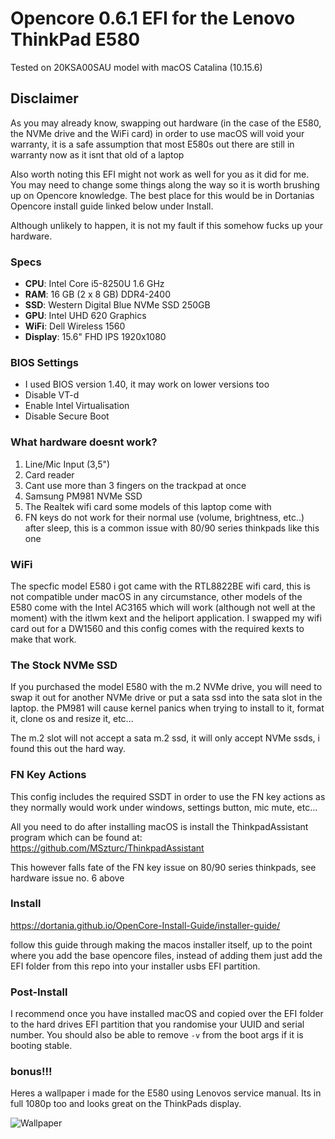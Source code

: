 # Opencore 0.6.1 EFI for the Lenovo ThinkPad E580
Tested on 20KSA00SAU model with macOS Catalina (10.15.6)

## Disclaimer

As you may already know, swapping out hardware (in the case of the E580, the NVMe drive and the WiFi card) in order to use macOS will void your warranty, it is a safe assumption that most E580s out there are still in warranty now as it isnt that old of a laptop

Also worth noting this EFI might not work as well for you as it did for me. You may need to change some things along the way so it is worth brushing up on Opencore knowledge. The best place for this would be in Dortanias Opencore install guide linked below under Install.

Although unlikely to happen, it is not my fault if this somehow fucks up your hardware.

### Specs
* **CPU**: Intel Core i5-8250U 1.6 GHz
* **RAM**: 16 GB (2 x 8 GB) DDR4-2400
* **SSD**: Western Digital Blue NVMe SSD 250GB
* **GPU**: Intel UHD 620 Graphics
* **WiFi**: Dell Wireless 1560
* **Display**: 15.6" FHD IPS 1920x1080

### BIOS Settings
* I used BIOS version 1.40, it may work on lower versions too
* Disable VT-d
* Enable Intel Virtualisation
* Disable Secure Boot

### What hardware doesnt work?
1. Line/Mic Input (3,5")
2. Card reader
3. Cant use more than 3 fingers on the trackpad at once
4. Samsung PM981 NVMe SSD
5. The Realtek wifi card some models of this laptop come with
6. FN keys do not work for their normal use (volume, brightness, etc..) after sleep, this is a common issue with 80/90 series thinkpads like this one

### WiFi

The specfic model E580 i got came with the RTL8822BE wifi card, this is not compatible under macOS in any circumstance, other models of the E580 come with the Intel AC3165 which will work (although not well at the moment) with the itlwm kext and the heliport application. I swapped my wifi card out for a DW1560 and this config comes with the required kexts to make that work.

### The Stock NVMe SSD

If you purchased the model E580 with the m.2 NVMe drive, you will need to swap it out for another NVMe drive or put a sata ssd into the sata slot in the laptop. the PM981 will cause kernel panics when trying to install to it, format it, clone os and resize it, etc...

The m.2 slot will not accept a sata m.2 ssd, it will only accept NVMe ssds, i found this out the hard way.

### FN Key Actions

This config includes the required SSDT in order to use the FN key actions as they normally would work under windows, settings button, mic mute, etc...

All you need to do after installing macOS is install the ThinkpadAssistant program which can be found at: https://github.com/MSzturc/ThinkpadAssistant

This however falls fate of the FN key issue on 80/90 series thinkpads, see hardware issue no. 6 above

### Install

https://dortania.github.io/OpenCore-Install-Guide/installer-guide/

follow this guide through making the macos installer itself, up to the point where you add the base opencore files, instead of adding them just add the EFI folder from this repo into your installer usbs EFI partition.

### Post-Install

I recommend once you have installed macOS and copied over the EFI folder to the hard drives EFI partition that you randomise your UUID and serial number. You should also be able to remove `-v` from the boot args if it is booting stable.

### bonus!!!

Heres a wallpaper i made for the E580 using Lenovos service manual. Its in full 1080p too and looks great on the ThinkPads display.

![Wallpaper](https://bonemeal.xyz/assets/e580wallpaper.png)
